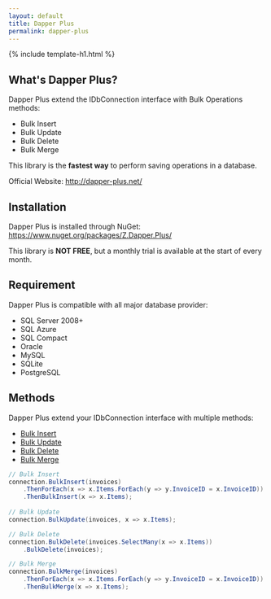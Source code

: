 ```yaml
---
layout: default
title: Dapper Plus
permalink: dapper-plus
---
```


{% include template-h1.html %}

## What's Dapper Plus?
Dapper Plus extend the IDbConnection interface with Bulk Operations methods:

- Bulk Insert
- Bulk Update
- Bulk Delete
- Bulk Merge

This library is the **fastest  way** to perform saving operations in a database.

Official Website: <a href="http://dapper-plus.net/" target="_blank">http://dapper-plus.net/</a>

## Installation
Dapper Plus is installed through NuGet: <a href="https://www.nuget.org/packages/Z.Dapper.Plus/" target="_blank">https://www.nuget.org/packages/Z.Dapper.Plus/</a>

This library is **NOT FREE**, but a monthly trial is available at the start of every month.

## Requirement
Dapper Plus is compatible with all major database provider:

- SQL Server 2008+
- SQL Azure
- SQL Compact
- Oracle
- MySQL
- SQLite
- PostgreSQL

## Methods
Dapper Plus extend your IDbConnection interface with multiple methods:

- [Bulk Insert](/bulk-insert)
- [Bulk Update](/bulk-update)
- [Bulk Delete](/bulk-delete)
- [Bulk Merge](/bulk-merge)

```csharp
// Bulk Insert
connection.BulkInsert(invoices)
	.ThenForEach(x => x.Items.ForEach(y => y.InvoiceID = x.InvoiceID))
	.ThenBulkInsert(x => x.Items);
  
// Bulk Update
connection.BulkUpdate(invoices, x => x.Items);

// Bulk Delete
connection.BulkDelete(invoices.SelectMany(x => x.Items))
	.BulkDelete(invoices);

// Bulk Merge
connection.BulkMerge(invoices)
	.ThenForEach(x => x.Items.ForEach(y => y.InvoiceID = x.InvoiceID))
	.ThenBulkMerge(x => x.Items);
  
```

